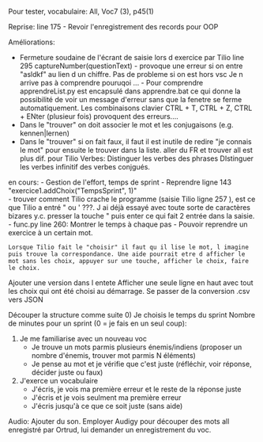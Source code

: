 Pour tester, vocabulaire: All, Voc7 (3), p45(1)

Reprise: line 175 - Revoir l'enregistrement des records pour OOP

  
Améliorations:
- Fermeture soudaine de l'écrant de saisie lors d exercice par Tilio
    line 295 captureNumber(questionText) - provoque une erreur si on entre "asldkf" au lien d un chiffre. Pas de probleme si on est hors vsc Je n arrive pas à comprendre pouruqoi ...
        - Pour comprendre apprendreList.py est encapsulé dans apprendre.bat ce qui donne la possibilité de voir un message d'erreur sans que la fenetre se ferme automatiquement. Les combinaisons clavier CTRL + T, CTRL + Z, CTRL + ENter (plusieur fois) provoquent des erreurs....
- Dans le "trouver" on doit associer le mot et les conjugaisons (e.g. kennen|lernen)
- Dans le "trouver" si on fait faux, il faut il est inutile de redire "je connais le mot" pour ensuite le trouver dans la liste.
aller du FR et trouver all est plus dif. pour Tilio
    Verbes:
        Distinguer les verbes des phrases
        DIstinguer les verbes infinitif des verbes conjgués.

 
en cours:
    - Gestion de l'effort, temps de sprint - Reprendre ligne 143 "exercice1.addChoix("TempsSprint", 1)"  
    - trouver comment Tilio crache le programme (saisie Tilio ligne 257 ), est ce que Tilio a entré " ou ' ???. J ai déjà essayé avec toute sorte de caractères bizares y.c. presser la touche " puis enter ce qui fait 2 entrée dans la saisie.
    - func.py line 260: Montrer le temps à chaque pas
    - Pouvoir reprendre un exercice à un certain mot. 

    Lorsque Tilio fait le "choisir" il faut qu il lise le mot, l imagine puis trouve la correspondance. Une aide pourrait etre d afficher le mot sans les choix, appuyer sur une touche, afficher le choix, faire le choix. 

Ajouter une version dans l entete
Afficher une seule ligne en haut avec tout les choix qui ont été choisi au démarrage.
Se passer de la conversion .csv vers JSON

Découper la structure comme suite
0) Je choisis le temps du sprint
    Nombre de minutes pour un sprint (0 = je fais en un seul coup): 
1) Je me familiarise avec un nouveau voc
    - Je trouve un mots parmis plusieurs énemis/indiens (proposer un nombre d'énemis, trouver mot parmis N éléments)
    - Je pense au mot et je vérifie que c'est juste (réfléchir, voir réponse, décider juste ou faux)
2) J'exerce un vocabulaire
    - J'écris, je vois ma première erreur et le reste de la réponse juste
    - J'écris et je vois seulment ma première erreur
    - J'écris jusqu'à ce que ce soit juste (sans aide) 

Audio:
Ajouter du son. Employer Audigy pour découper des mots all enregistré par Ortrud,  lui demander un enregistrement du voc.
